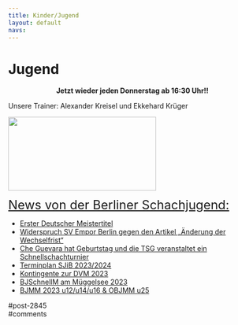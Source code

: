 ```yaml
---
title: Kinder/Jugend 
layout: default
navs:
---
```

<div class="post-2845 page type-page status-publish hentry" id="post-2845">
<h1 class="entry-title">Jugend</h1>
<div class="entry-content">
<p style="text-align: center;"><strong>Jetzt wieder jeden Donnerstag ab 16:30 Uhr!!<br/>
</strong></p>
<p>Unsere Trainer: Alexander Kreisel und Ekkehard Krüger</p>
<p><a href="https://www.narva-schach.de/wordpress/wp-content/uploads/2018/03/0002farbe.jpg"><img alt="" class="size-medium wp-image-3899 aligncenter" decoding="async" height="150" sizes="(max-width: 300px) 100vw, 300px" src="https://www.narva-schach.de/wordpress/wp-content/uploads/2018/03/0002farbe-300x150.jpg" srcset="https://www.narva-schach.de/wordpress/wp-content/uploads/2018/03/0002farbe-300x150.jpg 300w, https://www.narva-schach.de/wordpress/wp-content/uploads/2018/03/0002farbe-768x384.jpg 768w, https://www.narva-schach.de/wordpress/wp-content/uploads/2018/03/0002farbe-1024x512.jpg 1024w, https://www.narva-schach.de/wordpress/wp-content/uploads/2018/03/0002farbe.jpg 1184w" width="300"/></a></p>
<p><span style="text-decoration-line: underline; font-size: 1.8em;">News von der Berliner Schachjugend:</span></p>
<ul><!--via SimplePie with RSSImport--><li><a href="https://www.schachjugend-in-berlin.de/erster-deutscher-meistertitel/" title="Erster Deutscher Meistertitel">Erster Deutscher Meistertitel</a></li><li><a href="https://www.schachjugend-in-berlin.de/widerspruch-sv-empor-berlin-gegen-den-artikel-aenderung-der-wechselfrist/" title="Widerspruch SV Empor Berlin gegen den Artikel „Änderung der Wechselfrist“">Widerspruch SV Empor Berlin gegen den Artikel „Änderung der Wechselfrist“</a></li><li><a href="https://www.schachjugend-in-berlin.de/che-guevara-hat-geburtstag-und-die-tsg-veranstaltet-ein-schnellschachturnier/" title="Che Guevara hat Geburtstag und die TSG veranstaltet ein Schnellschachturnier">Che Guevara hat Geburtstag und die TSG veranstaltet ein Schnellschachturnier</a></li><li><a href="https://www.schachjugend-in-berlin.de/terminplan-sjib-2023-2024/" title="Terminplan SJiB 2023/2024">Terminplan SJiB 2023/2024</a></li><li><a href="https://www.schachjugend-in-berlin.de/kontingente-zur-dvm-2023/" title="Kontingente zur DVM 2023">Kontingente zur DVM 2023</a></li><li><a href="https://www.schachjugend-in-berlin.de/bjschnellm-am-mueggelsee-2023/" title="BJSchnellM am Müggelsee 2023">BJSchnellM am Müggelsee 2023</a></li><li><a href="https://www.schachjugend-in-berlin.de/bjmm-2023-u12-u14-u16-objmm-u25/" title="BJMM 2023 u12/u14/u16 &amp; OBJMM u25">BJMM 2023 u12/u14/u16 &amp; OBJMM u25</a></li></ul>
</div><!-- .entry-content -->
</div> #post-2845 
<div id="comments">
</div> #comments 
